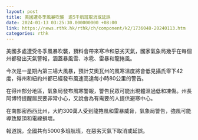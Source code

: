 ```yaml
---
layout: post
title: 美國遭冬季風暴吹襲　逾5千航班取消或延誤
date: 2024-01-13 03:25:30.000000000 +08:00
link: https://news.rthk.hk/rthk/ch/component/k2/1736048-20240113.htm
categories: rthk
---
```


美國多處遭受冬季風暴吹襲，預料會帶來寒冷和惡劣天氣，國家氣象局幾乎在每個州都發出天氣警報，涵蓋暴風雪、冰雹、雷暴和龍捲風。

今次是一星期內第三場大風暴，預計艾奧瓦州的風寒溫度將會低見攝氏零下42度，得州和紐約州都已經發布風速高達每小時80公里的警告。

在得州部分地區，氣象局發布風寒警報，警告民眾可能出現體溫過低和凍傷。州長阿博特提醒居民要非常小心，又說會為有需要的人提供避寒中心。

在南部密西西比州，大約300萬人受到龍捲風和雷暴威脅，氣象局警告，強風可能導致屋頂和電線損壞。

報道說，全國共有5000多班航班，在惡劣天氣下取消或延誤。
